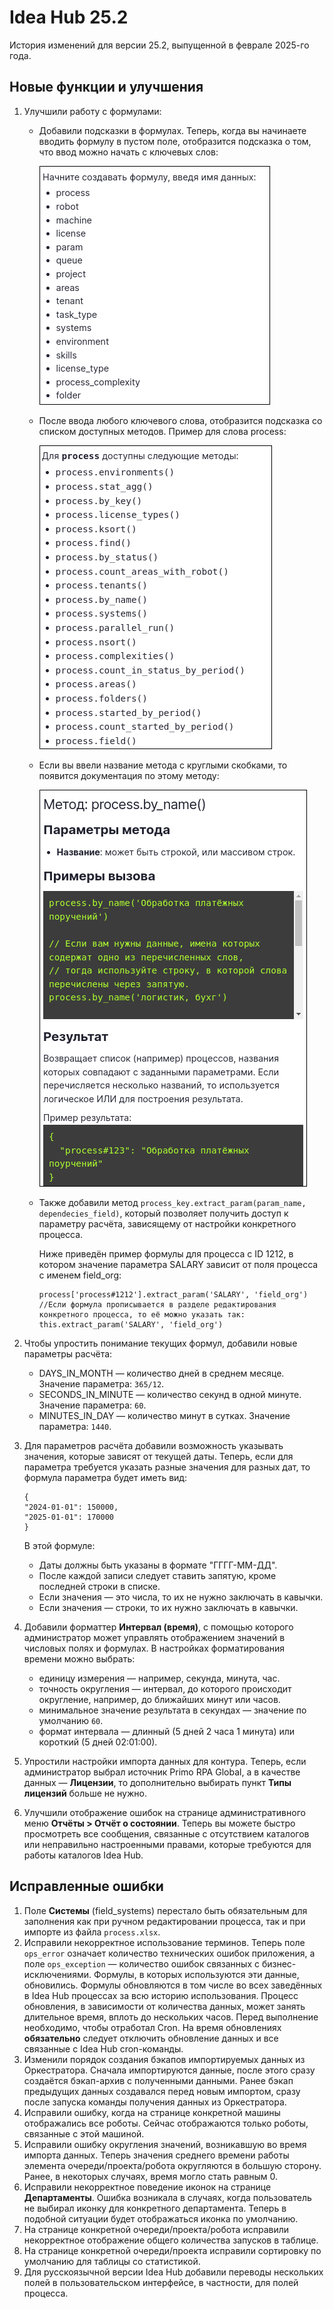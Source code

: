 # Idea Hub 25.2

История изменений для версии 25.2, выпущенной в феврале 2025-го года.


## Новые функции и улучшения

1. Улучшили работу с формулами:
   * Добавили подсказки в формулах. Теперь, когда вы начинаете вводить формулу в пустом поле, отобразится подсказка о том, что ввод можно начать с ключевых слов:
  
     ![](<../../release-notes/resources/idea-hub/1-input.png>)
   
   * После ввода любого ключевого слова, отобразится подсказка со списком доступных методов. Пример для слова process:
  
     ![](<../../release-notes/resources/idea-hub/2-input.png>)
     
   * Если вы ввели название метода с круглыми скобками, то появится документация по этому методу:

     ![](<../../release-notes/resources/idea-hub/4-input.png>)

   * Также добавили метод `process_key.extract_param(param_name, dependecies_field)`, который позволяет получить доступ к параметру расчёта, зависящему от настройки конкретного процесса.
   
     Ниже приведён пример формулы для процесса с ID 1212, в котором значение параметра SALARY зависит от поля процесса с именем field_org:
     ```
     process['process#1212'].extract_param('SALARY', 'field_org')
     //Если формула прописывается в разделе редактирования конкретного процесса, то её можно указать так:
     this.extract_param('SALARY', 'field_org')
     ```
1. Чтобы упростить понимание текущих формул, добавили новые параметры расчёта:
   * DAYS_IN_MONTH — количество дней в среднем месяце. Значение параметра: `365/12`.
   * SECONDS_IN_MINUTE — количество секунд в одной минуте. Значение параметра: `60`.
   * MINUTES_IN_DAY — количество минут в сутках. Значение параметра: `1440`.

1. Для параметров расчёта добавили возможность указывать значения, которые зависят от текущей даты. Теперь, если для параметра требуется указать разные значения для разных дат, то формула параметра будет иметь вид:
   ```
   {
   "2024-01-01": 150000,
   "2025-01-01": 170000
   }
   ```

   В этой формуле:
   * Даты должны быть указаны в формате "ГГГГ-ММ-ДД".
   * После каждой записи следует ставить запятую, кроме последней строки в списке.
   * Если значения — это числа, то их не нужно заключать в кавычки.
   * Если значения — строки, то их нужно заключать в кавычки.
1. Добавили форматтер **Интервал (время)**, с помощью которого администратор может управлять отображением значений в числовых полях и формулах. В настройках форматирования времени можно выбрать:
   * единицу измерения — например, секунда, минута, час.
   * точность округления — интервал, до которого происходит округление, например, до ближайших минут или часов.
   * минимальное значение результата в секундах — значение по умолчанию `60`.
   * формат интервала — длинный (5 дней 2 часа 1 минута) или короткий (5 дней 02:01:00).
1. Упростили настройки импорта данных для контура. Теперь, если администратор выбрал источник Primo RPA Global, а в качестве данных — **Лицензии**, то дополнительно выбирать пункт **Типы лицензий** больше не нужно.
1. Улучшили отображение ошибок на странице административного меню **Отчёты > Отчёт о состоянии**. Теперь вы можете быстро просмотреть все сообщения, связанные с отсутствием каталогов или неправильно настроенными правами, которые требуются для работы каталогов Idea Hub.






## Исправленные ошибки

1. Поле **Системы** (field_systems) перестало быть обязательным для заполнения как при ручном редактировании процесса, так и при импорте из файла `process.xlsx`. 
1. Исправили некорректное использование терминов. Теперь поле `ops_error` означает количество технических ошибок приложения, а поле `ops_exception` — количество ошибок связанных с бизнес-исключениями. Формулы, в которых используются эти данные, обновились. Формулы обновляются в том числе во всех заведённых в Idea Hub процессах за всю историю использования. Процесс обновления, в зависимости от количества данных, может занять длительное время, вплоть до нескольких часов. Перед выполнение необходимо, чтобы отработал Cron. На время обновлениях **обязательно** следует отключить обновление данных и все связанные с Idea Hub cron-команды.
1. Изменили порядок создания бэкапов импортируемых данных из Оркестратора. Сначала импортируются данные, после этого сразу создаётся бэкап-архив с полученными данными. Ранее бэкап предыдущих данных создавался перед новым импортом, сразу после запуска команды получения данных из Оркестратора.  
1. Исправили ошибку, когда на странице конкретной машины отображались все роботы. Сейчас отображаются только роботы, связанные с этой машиной. 
1. Исправили ошибку округления значений, возникавшую во время импорта данных. Теперь значения среднего времени работы элемента очереди/проекта/робота округляются в большую сторону. Ранее, в некоторых случаях, время могло стать равным 0. 
1. Исправили некорректное поведение иконок на странице **Департаменты**. Ошибка возникала в случаях, когда пользователь не выбирал иконку для конкретного департамента. Теперь в подобной ситуации будет отображаться иконка по умолчанию.
1. На странице конкретной очереди/проекта/робота исправили некорректное отображение общего количества запусков в таблице.
1. На странице конкретной очереди/проекта исправили сортировку по умолчанию для таблицы со статистикой.
1. Для русскоязычной версии Idea Hub добавили переводы нескольких полей в пользовательском интерфейсе, в частности, для полей процесса.
